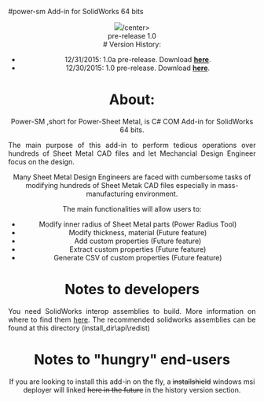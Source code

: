 #power-sm Add-in for SolidWorks 64 bits

<center><img src="http://s15.postimg.org/hhfktqpor/preview.png">/center>
<br><center>pre-release 1.0</center>
# Version History:

- 12/31/2015: 1.0a pre-release. Download <b><a href="https://github.com/jliliamen/power-sm/releases/download/1.0a/PowerSMSetup.msi">here</a></b>.
- 12/30/2015: 1.0 pre-release. Download <b><a href="https://github.com/jliliamen/power-sm/releases/download/1.0/PowerSMSetup.msi">here</a></b>.





# About:

Power-SM ,short for Power-Sheet Metal, is C# COM Add-in for SolidWorks 64 bits.

<p align="justify">The main purpose of this add-in to perform tedious operations over hundreds of Sheet Metal CAD files and let Mechancial Design Engineer focus on the design.

Many Sheet Metal Design Engineers are faced with cumbersome tasks of modifying hundreds of Sheet Metak CAD files especially in mass-manufacturing environment.</p>

The main functionalities will allow users to:

- Modify inner radius of Sheet Metal parts (Power Radius Tool)
- Modify thickness, material (Future feature)
- Add custom properties (Future feature)
- Extract custom properties (Future feature)
- Generate CSV of custom properties (Future feature)


# Notes to developers

<p align="justify">You need SolidWorks interop assemblies to build. More information on where to find them <a href="http://help.solidworks.com/2015/English/api/sldworksapiprogguide/Welcome.htm"> here</a>. The recommended solidworks assemblies can be found at this directory (install_dir\api\redist)</p>

# Notes to "hungry" end-users

If you are looking to install this add-in on the fly, a <strike>installshield</strike> windows msi deployer will linked <strike>here in the future</strike> in the history version section.
